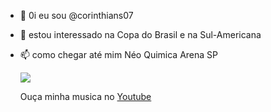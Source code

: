 - 👋 0i eu sou @corinthians07
- 👀 estou interessado na Copa do Brasil e na Sul-Americana 
  
   
- 📫 como chegar até mim Néo Quimica Arena SP

  ![](https://img.quizur.com/f/img63e16c8db087d8.98188444.jpg?lastEdited=1675717777)

  Ouça minha musica no [Youtube](https://img.quizur.com/f/img63e16c8db087d8.98188444.jpg?lastEdited=1675717777)
